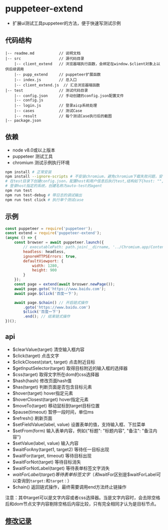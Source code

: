 # puppeteer-extend
* 扩展ui测试工具puppeteer的方法，便于快速写测试示例

## 代码结构
```
|-- readme.md           // 说明文档
|-- src                 // 源代码目录
    |-- client_extend   // 浏览器端执行函数，会绑定在window.$client对象上以供后续调用
    |-- pupp_extend     // puppeteer扩展函数
    |-- index.js        // 总入口
    |-- client_extend.js  // 汇总浏览器端函数
|-- test                // 测试代码目录
    |-- config.json     // 手动创建的config.json配置文件
    |-- config.js
    |-- login.js        // 登录aicp系统处理
    |-- cases           // 测试Case
    |-- result          // 每个测试Case执行后的截图
|-- package.json
```

## 依赖
* node v8.0或以上版本
* puppeteer 测试工具
* chromium 测试示例执行环境


```sh
npm install # 正常安装
npm install --ignore-scripts # 不安装chromium，避免chromium下载失败问题，安装完之后需要手动下载https://download-chromium.appspot.com/并将Chromium.app放入项目根目录下
# 在test目录下创建config.json，配置host和用户信息后执行test,结构如下{host: "", user: {username: '', password: ''}}. 
# 登录host指定的系统，创建名称为auto-test的agent
npm run test
npm run test-debug # 带日志的调试输出
npm run test click # 执行单个测试case
```

## 示例
```js
const puppeteer = require('puppeteer');
const extend = require('puppeteer-extend');
(async () => {
    const browser = await puppeteer.launch({
        // executablePath: path.join(__dirname, '../Chromium.app/Contents/MacOS/Chromium'), // 修改执行的Chromium路径
        headless: headless,
        ignoreHTTPSErrors: true,
        defaultViewport: {
            width: 1280,
            height: 900
        }
    });
    const page = extend(await broswer.newPage());
    await page.goto('https://www.baidu.com');
    await page.$click('百度一下');

    await page.$chain() // 开启链式操作
        .goto('https://www.baidu.com')
        $click('百度一下')
        .end(); // 结束链式操作
})();
```

## api
* $clearValue(target) 清空输入框内容
* $click(target) 点击文字
* $clickClosest(start, target) 点击附近目标
* $getInputSelector(target) 取得目标附近的输入框的选择器
* $css(target) 取得文字所在dom的css选择器
* $hash(hash) 修改页面hash值
* $has(target) 判断页面是否包含目标元素
* $hover(target) hover指定元素
* $hoverClosest(target) hover指定元素
* $moveTo(target) 移动鼠标到target目标位置
* $pause(timeout) 暂停一段时间，单位ms
* $refresh() 刷新页面
* $setFieldValue(label, value) 设置表单的值，支持输入框、下拉菜单
* $setFrom(form) 输入表单内容，例如{"标题": "标题内容", "备注": "备注内容"}
* $setValue(label, value) 输入内容
* $waitForAny(target1, target2) 等待任一目标出现
* $waitFor(target, timeout) 等待目标出现
* $waitForNot(target) 等待目标消失
* $waitForNotLabel(target) 等待表单标签文字消失
* $waitForLabel(target) 等待表单标签文字（和$waitFor区别是$waitForLabel可以查询到`target:`和`target：`）
* $chain() 返回链式操作，最终需要调用end方法终止链操作


注意：其中target可以是文字内容或者css选择器。当是文字内容时，会去除空格后和dom节点文字内容剔除空格后内容比较，只有完全相同才认为是目标节点。

## [修改记录](https://github.com/laomu1988/puppeteer-extend/blob/master/CHANGELOG.md)

